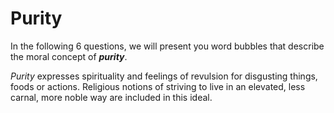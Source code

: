 # Purity

In the following 6 questions, we will present you word bubbles that describe the moral concept of ***purity***.

*Purity* expresses spirituality and feelings of revulsion for disgusting things, foods or actions. Religious notions of striving to live in an elevated, less carnal, more noble way are included in this ideal.